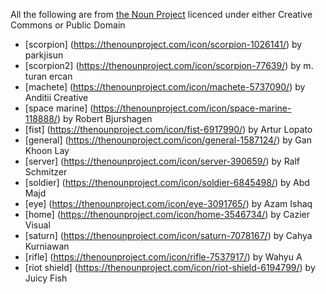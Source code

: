 All the following are from [the Noun Project](https://thenounproject.com) licenced under either Creative Commons or Public Domain

* [scorpion] (https://thenounproject.com/icon/scorpion-1026141/) by parkjisun
* [scorpion2] (https://thenounproject.com/icon/scorpion-77639/) by m. turan ercan
* [machete] (https://thenounproject.com/icon/machete-5737090/) by Anditii Creative
* [space marine] (https://thenounproject.com/icon/space-marine-118888/) by Robert Bjurshagen
* [fist] (https://thenounproject.com/icon/fist-6917990/) by Artur Lopato
* [general] (https://thenounproject.com/icon/general-1587124/) by Gan Khoon Lay
* [server] (https://thenounproject.com/icon/server-390659/) by Ralf Schmitzer
* [soldier] (https://thenounproject.com/icon/soldier-6845498/) by Abd Majd
* [eye] (https://thenounproject.com/icon/eye-3091765/) by Azam Ishaq
* [home] (https://thenounproject.com/icon/home-3546734/) by Cazier Visual
* [saturn] (https://thenounproject.com/icon/saturn-7078167/) by Cahya Kurniawan
* [rifle] (https://thenounproject.com/icon/rifle-7537917/) by Wahyu A
* [riot shield] (https://thenounproject.com/icon/riot-shield-6194799/) by Juicy Fish
